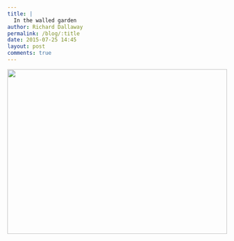 ```yaml
---
title: |
  In the walled garden
author: Richard Dallaway
permalink: /blog/:title
date: 2015-07-25 14:45
layout: post
comments: true
---
```


<div><a href="//static.skitters.dallaway.com/tp_IMG_20150724_152100.jpg"><img src="//static.skitters.dallaway.com/tp_thumb_IMG_20150724_152100.jpg" width="500" height="375"/></a></div>


  
      
